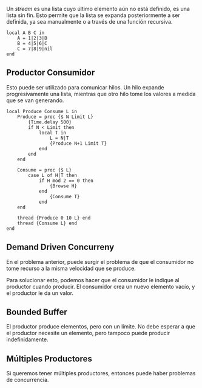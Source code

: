 Un *stream* es una lista cuyo último elemento aún no está definido, es una lista sin fin. Esto permite que la lista se expanda posteriormente a ser definida, ya sea manualmente o a través de una función recursiva.

```Oz
local A B C in
	A = 1|2|3|B
	B = 4|5|6|C
	C = 7|8|9|nil
end
```

## Productor Consumidor

Esto puede ser utilizado para comunicar hilos. Un hilo expande progresivamente una lista, mientras que otro hilo tome los valores a medida que se van generando.

```Oz
local Produce Consume L in
	Produce = proc {$ N Limit L}
		{Time.delay 500}
		if N < Limit then
			local T in
				L = N|T
				{Produce N+1 Limit T}
			end
		end
	end
	
	Consume = proc {$ L}
		case L of H|T then
			if H mod 2 == 0 then
				{Browse H}
			end
				{Consume T}
			end
	end
	
	thread {Produce 0 10 L} end
	thread {Consume L} end
end
```

## Demand Driven Concurreny

En el problema anterior, puede surgir el problema de que el consumidor no tome recurso a la misma velocidad que se produce.

Para solucionar esto, podemos hacer que el consumidor le indique al productor cuando producir. El consumidor crea un nuevo elemento vacío, y el productor le da un valor.

## Bounded Buffer

El productor produce elementos, pero con un límite. No debe esperar a que el productor necesite un elemento, pero tampoco puede producir indefinidamente.

## Múltiples Productores

Si queremos tener múltiples productores, entonces puede haber problemas de concurrencia.

